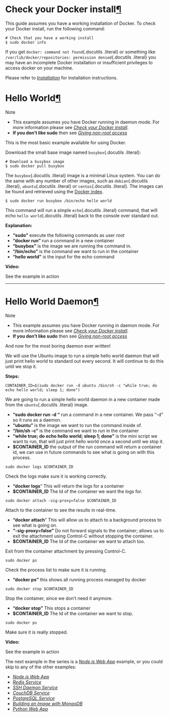 Check your Docker install[¶](#check-your-docker-install "Permalink to this headline")
=====================================================================================

This guide assumes you have a working installation of Docker. To check
your Docker install, run the following command:

    # Check that you have a working install
    $ sudo docker info

If you get `docker: command not found`{.docutils .literal} or something
like `/var/lib/docker/repositories: permission denied`{.docutils
.literal} you may have an incomplete Docker installation or insufficient
privileges to access docker on your machine.

Please refer to [*Installation*](../../installation/#installation-list)
for installation instructions.

Hello World[¶](#hello-world "Permalink to this headline")
=========================================================

Note

-   This example assumes you have Docker running in daemon mode. For
    more information please see [*Check your Docker
    install*](#running-examples).
-   **If you don’t like sudo** then see [*Giving non-root
    access*](../../installation/binaries/#dockergroup)

This is the most basic example available for using Docker.

Download the small base image named `busybox`{.docutils .literal}:

    # Download a busybox image
    $ sudo docker pull busybox

The `busybox`{.docutils .literal} image is a minimal Linux system. You
can do the same with any number of other images, such as
`debian`{.docutils .literal}, `ubuntu`{.docutils .literal} or
`centos`{.docutils .literal}. The images can be found and retrieved
using the [Docker index](http://index.docker.io).

    $ sudo docker run busybox /bin/echo hello world

This command will run a simple `echo`{.docutils .literal} command, that
will echo `hello world`{.docutils .literal} back to the console over
standard out.

**Explanation:**

-   **“sudo”** execute the following commands as user *root*
-   **“docker run”** run a command in a new container
-   **“busybox”** is the image we are running the command in.
-   **“/bin/echo”** is the command we want to run in the container
-   **“hello world”** is the input for the echo command

**Video:**

See the example in action

* * * * *

Hello World Daemon[¶](#hello-world-daemon "Permalink to this headline")
=======================================================================

Note

-   This example assumes you have Docker running in daemon mode. For
    more information please see [*Check your Docker
    install*](#running-examples).
-   **If you don’t like sudo** then see [*Giving non-root
    access*](../../installation/binaries/#dockergroup)

And now for the most boring daemon ever written!

We will use the Ubuntu image to run a simple hello world daemon that
will just print hello world to standard out every second. It will
continue to do this until we stop it.

**Steps:**

    CONTAINER_ID=$(sudo docker run -d ubuntu /bin/sh -c "while true; do echo hello world; sleep 1; done")

We are going to run a simple hello world daemon in a new container made
from the `ubuntu`{.docutils .literal} image.

-   **“sudo docker run -d “** run a command in a new container. We pass
    “-d” so it runs as a daemon.
-   **“ubuntu”** is the image we want to run the command inside of.
-   **“/bin/sh -c”** is the command we want to run in the container
-   **“while true; do echo hello world; sleep 1; done”** is the mini
    script we want to run, that will just print hello world once a
    second until we stop it.
-   **\$CONTAINER\_ID** the output of the run command will return a
    container id, we can use in future commands to see what is going on
    with this process.

<!-- -->

    sudo docker logs $CONTAINER_ID

Check the logs make sure it is working correctly.

-   **“docker logs**” This will return the logs for a container
-   **\$CONTAINER\_ID** The Id of the container we want the logs for.

<!-- -->

    sudo docker attach -sig-proxy=false $CONTAINER_ID

Attach to the container to see the results in real-time.

-   **“docker attach**” This will allow us to attach to a background
    process to see what is going on.
-   **“-sig-proxy=false”** Do not forward signals to the container;
    allows us to exit the attachment using Control-C without stopping
    the container.
-   **\$CONTAINER\_ID** The Id of the container we want to attach too.

Exit from the container attachment by pressing Control-C.

    sudo docker ps

Check the process list to make sure it is running.

-   **“docker ps”** this shows all running process managed by docker

<!-- -->

    sudo docker stop $CONTAINER_ID

Stop the container, since we don’t need it anymore.

-   **“docker stop”** This stops a container
-   **\$CONTAINER\_ID** The Id of the container we want to stop.

<!-- -->

    sudo docker ps

Make sure it is really stopped.

**Video:**

See the example in action

The next example in the series is a [*Node.js Web
App*](../nodejs_web_app/#nodejs-web-app) example, or you could skip to
any of the other examples:

-   [*Node.js Web App*](../nodejs_web_app/#nodejs-web-app)
-   [*Redis Service*](../running_redis_service/#running-redis-service)
-   [*SSH Daemon Service*](../running_ssh_service/#running-ssh-service)
-   [*CouchDB
    Service*](../couchdb_data_volumes/#running-couchdb-service)
-   [*PostgreSQL Service*](../postgresql_service/#postgresql-service)
-   [*Building an Image with MongoDB*](../mongodb/#mongodb-image)
-   [*Python Web App*](../python_web_app/#python-web-app)

